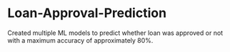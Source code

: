 # Loan-Approval-Prediction
Created multiple ML models to predict whether loan was approved or not with a maximum accuracy of approximately 80%.
